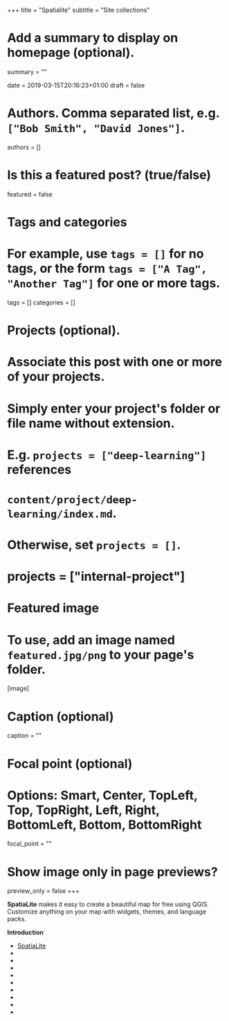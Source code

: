 +++
title = "Spatialite"
subtitle = "Site collections"

# Add a summary to display on homepage (optional).
summary = ""

date = 2019-03-15T20:16:23+01:00
draft = false

# Authors. Comma separated list, e.g. `["Bob Smith", "David Jones"]`.
authors = []

# Is this a featured post? (true/false)
featured = false

# Tags and categories
# For example, use `tags = []` for no tags, or the form `tags = ["A Tag", "Another Tag"]` for one or more tags.
tags = []
categories = []

# Projects (optional).
#   Associate this post with one or more of your projects.
#   Simply enter your project's folder or file name without extension.
#   E.g. `projects = ["deep-learning"]` references
#   `content/project/deep-learning/index.md`.
#   Otherwise, set `projects = []`.
# projects = ["internal-project"]

# Featured image
# To use, add an image named `featured.jpg/png` to your page's folder.
[image]
  # Caption (optional)
  caption = ""

  # Focal point (optional)
  # Options: Smart, Center, TopLeft, Top, TopRight, Left, Right, BottomLeft, Bottom, BottomRight
  focal_point = ""

  # Show image only in page previews?
  preview_only = false
+++

**SpatiaLite** makes it easy to create a beautiful map for free using QGIS. Customize anything on your map with widgets, themes, and language packs.


**Introduction**

- [SpatiaLite](https://www.gaia-gis.it/fossil/libspatialite/index)
- []()
- []()
- []()
- []()
- []()
- []()
- []()
- []()
- []()
